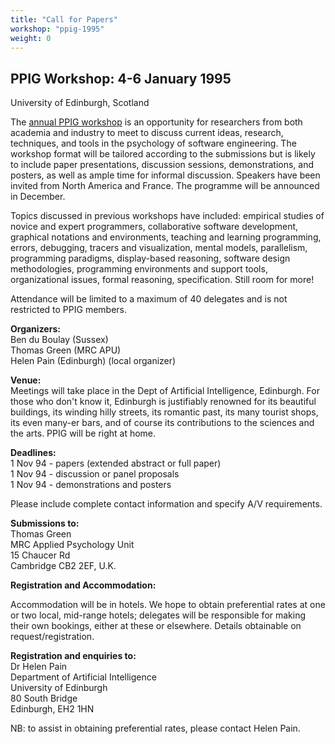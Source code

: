 ```yaml
---
title: "Call for Papers"
workshop: "ppig-1995"
weight: 0
---
```




## PPIG Workshop: 4-6 January 1995  
University of Edinburgh, Scotland

The [annual PPIG workshop](/node/87) is an opportunity for researchers from both academia and industry to meet to discuss current ideas, research, techniques, and tools in the psychology of software engineering. The workshop format will be tailored according to the submissions but is likely to include paper presentations, discussion sessions, demonstrations, and posters, as well as ample time for informal discussion. Speakers have been invited from North America and France. The programme will be announced in December.

Topics discussed in previous workshops have included: empirical studies of novice and expert programmers, collaborative software development, graphical notations and environments, teaching and learning programming, errors, debugging, tracers and visualization, mental models, parallelism, programming paradigms, display-based reasoning, software design methodologies, programming environments and support tools, organizational issues, formal reasoning, specification. Still room for more!

Attendance will be limited to a maximum of 40 delegates and is not restricted to PPIG members.

**Organizers:**  
Ben du Boulay (Sussex)  
Thomas Green (MRC APU)  
Helen Pain (Edinburgh) (local organizer)

**Venue:**  
Meetings will take place in the Dept of Artificial Intelligence, Edinburgh. For those who don't know it, Edinburgh is justifiably renowned for its beautiful buildings, its winding hilly streets, its romantic past, its many tourist shops, its even many-er bars, and of course its contributions to the sciences and the arts. PPIG will be right at home.

**Deadlines:**  
1 Nov 94 - papers (extended abstract or full paper)  
1 Nov 94 - discussion or panel proposals  
1 Nov 94 - demonstrations and posters

Please include complete contact information and specify A/V requirements.

**Submissions to:**  
Thomas Green  
MRC Applied Psychology Unit  
15 Chaucer Rd  
Cambridge CB2 2EF, U.K.

**Registration and Accommodation:**

Accommodation will be in hotels. We hope to obtain preferential rates at one or two local, mid-range hotels; delegates will be responsible for making their own bookings, either at these or elsewhere. Details obtainable on request/registration.

**Registration and enquiries to:**  
Dr Helen Pain  
Department of Artificial Intelligence  
University of Edinburgh  
80 South Bridge  
Edinburgh, EH2 1HN

NB: to assist in obtaining preferential rates, please contact Helen Pain.
